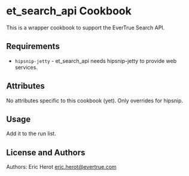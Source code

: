 et_search_api Cookbook
=========================
This is a wrapper cookbook to support the EverTrue Search API.

Requirements
------------
- `hipsnip-jetty` - et_search_api needs hipsnip-jetty to provide web services.

Attributes
----------
No attributes specific to this cookbook (yet).  Only overrides for hipsnip.

Usage
-----
Add it to the run list.

License and Authors
-------------------
Authors: Eric Herot <eric.herot@evertrue.com>
